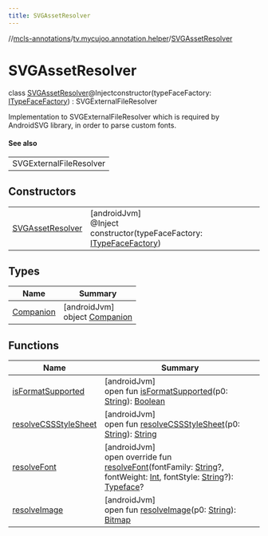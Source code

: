 ```yaml
---
title: SVGAssetResolver
---
```

//[mcls-annotations](../../../index.html)/[tv.mycujoo.annotation.helper](../index.html)/[SVGAssetResolver](index.html)



# SVGAssetResolver

class [SVGAssetResolver](index.html)@Injectconstructor(typeFaceFactory: [ITypeFaceFactory](../-i-type-face-factory/index.html)) : SVGExternalFileResolver

Implementation to SVGExternalFileResolver which is required by AndroidSVG library, in order to parse custom fonts.



#### See also


| |
|---|
| SVGExternalFileResolver |


## Constructors


| | |
|---|---|
| [SVGAssetResolver](-s-v-g-asset-resolver.html) | [androidJvm]<br>@Inject<br>constructor(typeFaceFactory: [ITypeFaceFactory](../-i-type-face-factory/index.html)) |


## Types


| Name | Summary |
|---|---|
| [Companion](-companion/index.html) | [androidJvm]<br>object [Companion](-companion/index.html) |


## Functions


| Name | Summary |
|---|---|
| [isFormatSupported](index.html#-1602194293%2FFunctions%2F378504164) | [androidJvm]<br>open fun [isFormatSupported](index.html#-1602194293%2FFunctions%2F378504164)(p0: [String](https://kotlinlang.org/api/latest/jvm/stdlib/kotlin/-string/index.html)): [Boolean](https://kotlinlang.org/api/latest/jvm/stdlib/kotlin/-boolean/index.html) |
| [resolveCSSStyleSheet](index.html#1302350165%2FFunctions%2F378504164) | [androidJvm]<br>open fun [resolveCSSStyleSheet](index.html#1302350165%2FFunctions%2F378504164)(p0: [String](https://kotlinlang.org/api/latest/jvm/stdlib/kotlin/-string/index.html)): [String](https://kotlinlang.org/api/latest/jvm/stdlib/kotlin/-string/index.html) |
| [resolveFont](resolve-font.html) | [androidJvm]<br>open override fun [resolveFont](resolve-font.html)(fontFamily: [String](https://kotlinlang.org/api/latest/jvm/stdlib/kotlin/-string/index.html)?, fontWeight: [Int](https://kotlinlang.org/api/latest/jvm/stdlib/kotlin/-int/index.html), fontStyle: [String](https://kotlinlang.org/api/latest/jvm/stdlib/kotlin/-string/index.html)?): [Typeface](https://developer.android.com/reference/kotlin/android/graphics/Typeface.html)? |
| [resolveImage](index.html#-1173336161%2FFunctions%2F378504164) | [androidJvm]<br>open fun [resolveImage](index.html#-1173336161%2FFunctions%2F378504164)(p0: [String](https://kotlinlang.org/api/latest/jvm/stdlib/kotlin/-string/index.html)): [Bitmap](https://developer.android.com/reference/kotlin/android/graphics/Bitmap.html) |

